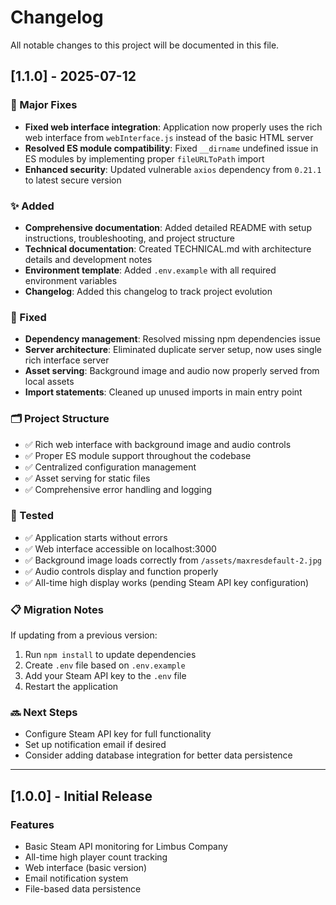 # Changelog

All notable changes to this project will be documented in this file.

## [1.1.0] - 2025-07-12

### 🎉 Major Fixes
- **Fixed web interface integration**: Application now properly uses the rich web interface from `webInterface.js` instead of the basic HTML server
- **Resolved ES module compatibility**: Fixed `__dirname` undefined issue in ES modules by implementing proper `fileURLToPath` import
- **Enhanced security**: Updated vulnerable `axios` dependency from `0.21.1` to latest secure version

### ✨ Added
- **Comprehensive documentation**: Added detailed README with setup instructions, troubleshooting, and project structure
- **Technical documentation**: Created TECHNICAL.md with architecture details and development notes
- **Environment template**: Added `.env.example` with all required environment variables
- **Changelog**: Added this changelog to track project evolution

### 🔧 Fixed
- **Dependency management**: Resolved missing npm dependencies issue
- **Server architecture**: Eliminated duplicate server setup, now uses single rich interface server
- **Asset serving**: Background image and audio now properly served from local assets
- **Import statements**: Cleaned up unused imports in main entry point

### 🗂️ Project Structure
- ✅ Rich web interface with background image and audio controls
- ✅ Proper ES module support throughout the codebase
- ✅ Centralized configuration management
- ✅ Asset serving for static files
- ✅ Comprehensive error handling and logging

### 🧪 Tested
- ✅ Application starts without errors
- ✅ Web interface accessible on localhost:3000
- ✅ Background image loads correctly from `/assets/maxresdefault-2.jpg`
- ✅ Audio controls display and function properly
- ✅ All-time high display works (pending Steam API key configuration)

### 📋 Migration Notes
If updating from a previous version:
1. Run `npm install` to update dependencies
2. Create `.env` file based on `.env.example`
3. Add your Steam API key to the `.env` file
4. Restart the application

### 🔜 Next Steps
- Configure Steam API key for full functionality
- Set up notification email if desired
- Consider adding database integration for better data persistence

---

## [1.0.0] - Initial Release

### Features
- Basic Steam API monitoring for Limbus Company
- All-time high player count tracking
- Web interface (basic version)
- Email notification system
- File-based data persistence
